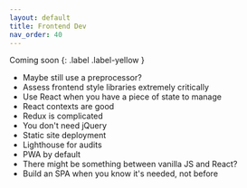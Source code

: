 ```yaml
---
layout: default
title: Frontend Dev
nav_order: 40
---
```


Coming soon
{: .label .label-yellow }

* Maybe still use a preprocessor?
* Assess frontend style libraries extremely critically
* Use React when you have a piece of state to manage
* React contexts are good
* Redux is complicated
* You don't need jQuery
* Static site deployment
* Lighthouse for audits
* PWA by default
* There might be something between vanilla JS and React?
* Build an SPA when you know it's needed, not before
